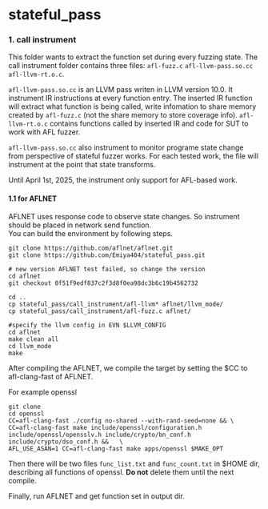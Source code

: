# stateful_pass
### 1. call instrument
This folder wants to extract the function set during every fuzzing state. The call instrument folder contains three files: `afl-fuzz.c`  `afl-llvm-pass.so.cc` `afl-llvm-rt.o.c`.


`afl-llvm-pass.so.cc` is an LLVM pass writen in LLVM version 10.0. It instrument IR instructions at every function entry. The inserted IR function will extract what function is being called, write infomation to share memory created by `afl-fuzz.c` (not the share memory to store coverage info). `afl-llvm-rt.o.c` contains functions called by inserted IR and code for SUT to work with AFL fuzzer.  

`afl-llvm-pass.so.cc` also instrument to monitor programe state change from perspective of stateful fuzzer works. For each tested work, the file will instrument at the point that state transforms. 

Until April 1st, 2025, the instrument  only support for AFL-based work.  

#### 1.1 for AFLNET
AFLNET uses response code to observe state changes. So instrument should be placed in network send function.  
You can build the environment by following steps.  

```shell
git clone https://github.com/aflnet/aflnet.git
git clone https://github.com/Emiya404/stateful_pass.git

# new version AFLNET test failed, so change the version 
cd aflnet
git checkout 0f51f9edf837c2f3d8f0ea98dc3b6c19b4562732

cd ..
cp stateful_pass/call_instrument/afl-llvm* aflnet/llvm_mode/
cp stateful_pass/call_instrument/afl-fuzz.c aflnet/

#specify the llvm config in EVN $LLVM_CONFIG
cd aflnet
make clean all
cd llvm_mode
make
```

After compiling the AFLNET, we compile the target by setting the $CC to afl-clang-fast of AFLNET.  

For example openssl
```shell
git clone 
cd openssl
CC=afl-clang-fast ./config no-shared --with-rand-seed=none && \    
CC=afl-clang-fast make include/openssl/configuration.h include/openssl/opensslv.h include/crypto/bn_conf.h include/crypto/dso_conf.h &&   \  
AFL_USE_ASAN=1 CC=afl-clang-fast make apps/openssl $MAKE_OPT
```  

Then there will be two files `func_list.txt` and `func_count.txt`  in $HOME dir, describing all functions of openssl. **Do not** delete them until the next compile.  

Finally, run AFLNET and get function set in output dir.  